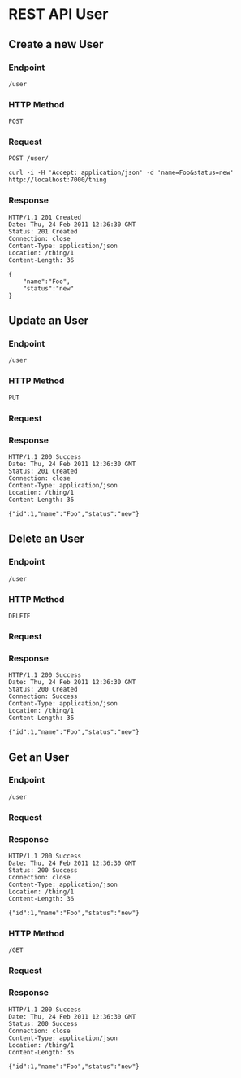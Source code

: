 # REST API User

## Create a new User

### Endpoint

    /user

### HTTP Method
    
    POST

### Request

`POST /user/`

    curl -i -H 'Accept: application/json' -d 'name=Foo&status=new' http://localhost:7000/thing

### Response

    HTTP/1.1 201 Created
    Date: Thu, 24 Feb 2011 12:36:30 GMT
    Status: 201 Created
    Connection: close
    Content-Type: application/json
    Location: /thing/1
    Content-Length: 36

    {
        "name":"Foo",
        "status":"new"
    }

## Update an User

### Endpoint

    /user

### HTTP Method

    PUT

### Request

### Response

    HTTP/1.1 200 Success
    Date: Thu, 24 Feb 2011 12:36:30 GMT
    Status: 201 Created
    Connection: close
    Content-Type: application/json
    Location: /thing/1
    Content-Length: 36

    {"id":1,"name":"Foo","status":"new"}

## Delete an User

### Endpoint

    /user

### HTTP Method
    
    DELETE

### Request

### Response
    
    HTTP/1.1 200 Success
    Date: Thu, 24 Feb 2011 12:36:30 GMT
    Status: 200 Created
    Connection: Success
    Content-Type: application/json
    Location: /thing/1
    Content-Length: 36

    {"id":1,"name":"Foo","status":"new"}

## Get an User

### Endpoint
    
    /user

### Request

### Response

    HTTP/1.1 200 Success
    Date: Thu, 24 Feb 2011 12:36:30 GMT
    Status: 200 Success
    Connection: close
    Content-Type: application/json
    Location: /thing/1
    Content-Length: 36

    {"id":1,"name":"Foo","status":"new"}

### HTTP Method

    /GET

### Request

### Response

    HTTP/1.1 200 Success
    Date: Thu, 24 Feb 2011 12:36:30 GMT
    Status: 200 Success
    Connection: close
    Content-Type: application/json
    Location: /thing/1
    Content-Length: 36

    {"id":1,"name":"Foo","status":"new"}

